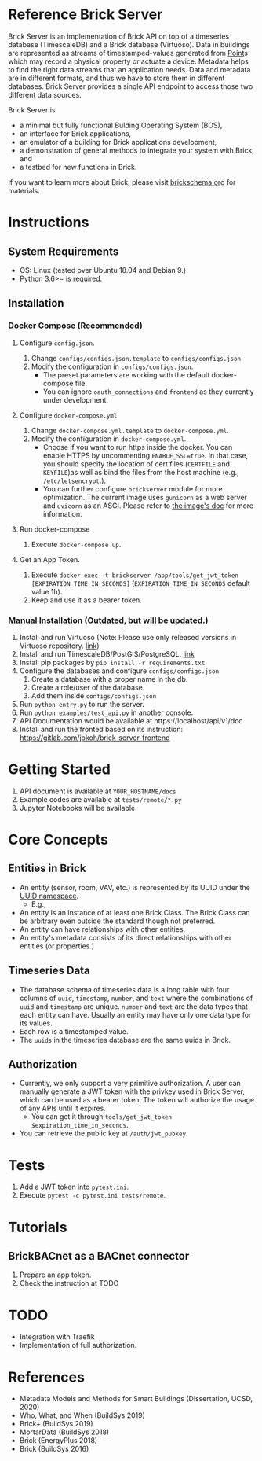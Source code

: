 Reference Brick Server
================================

Brick Server is an implementation of Brick API on top of a timeseries database (TimescaleDB) and a Brick database (Virtuoso). Data in buildings are represented as streams of timestamped-values generated from [Point](http://brickschema.org/schema/1.0.3/Brick#Point)s which may record a physical property or actuate a device. Metadata helps to find the right data streams that an application needs. Data and metadata are in different formats, and thus we have to store them in different databases. Brick Server provides a single API endpoint to access those two different data sources.

Brick Server is
- a minimal but fully functional Bulding Operating System (BOS),
- an interface for Brick applications,
- an emulator of a building for Brick applications development,
- a demonstration of general methods to integrate your system with Brick, and
- a testbed for new functions in Brick.

If you want to learn more about Brick, please visit [brickschema.org](https://brickschema.org) for materials.


# Instructions

## System Requirements
- OS: Linux (tested over Ubuntu 18.04 and Debian 9.)
- Python 3.6>= is required.

## Installation

### Docker Compose (Recommended)

1. Configure `config.json`.
    1. Change `configs/configs.json.template` to `configs/configs.json`
    2. Modify the configuration in `configs/configs.json`.
        - The preset parameters are working with the default docker-compose file.
        - You can ignore `oauth_connections` and `frontend` as they currently under development.
2. Configure `docker-compose.yml`
    1. Change `docker-compose.yml.template` to `docker-compose.yml`.
    2. Modify the configuration in `docker-compose.yml`.
        - Choose if you want to run https inside the docker. You can enable HTTPS by uncommenting `ENABLE_SSL=true`. In that case, you should specify the location of cert files (`CERTFILE` and `KEYFILE`)as well as bind the files from the host machine (e.g., `/etc/letsencrypt`.).
        - You can further configure `brickserver` module for more optimization. The current image uses `gunicorn` as a web server and `uvicorn` as an ASGI. Please refer to [the image's doc](https://github.com/tiangolo/uvicorn-gunicorn-fastapi-docker) for more information.

3. Run docker-compose
    1. Execute `docker-compose up`.

4. Get an App Token.
    1. Execute `docker exec -t brickserver /app/tools/get_jwt_token [EXPIRATION_TIME_IN_SECONDS]` (`EXPIRATION_TIME_IN_SECONDS` default value 1h).
    2. Keep and use it as a bearer token.


### Manual Installation (Outdated, but will be updated.)

1. Install and run Virtuoso (Note: Please use only released versions in Virtuoso repository. [link](https://github.com/openlink/virtuoso-opensource/releases))
2. Install and run TimescaleDB/PostGIS/PostgreSQL. [link](https://docs.timescale.com/getting-started/installation)
5. Install pip packages by ``pip install -r requirements.txt``
6. Configure the databases and configure ``configs/configs.json``
    1. Create a database with a proper name in the db.
    2. Create a role/user of the database.
    3. Add them inside ``configs/configs.json``
7. Run ``python entry.py`` to run the server.
8. Run ``python examples/test_api.py`` in another console.
9. API Documentation would be available at https://localhost/api/v1/doc
10. Install and run the fronted based on its instruction: https://gitlab.com/jbkoh/brick-server-frontend


# Getting Started
1. API document is available at `YOUR_HOSTNAME/docs`
2. Example codes are available at `tests/remote/*.py`
3. Jupyter Notebooks will be available.

# Core Concepts
## Entities in Brick
- An entity (sensor, room, VAV, etc.) is represented by its UUID under the [UUID namespace](https://tools.ietf.org/html/rfc4122).
    - E.g.,
- An entity is an instance of at least one Brick Class. The Brick Class can be arbitrary even outside the standard though not preferred.
- An entity can have relationships with other entities.
- An entity's metadata consists of its direct relationships with other entities (or properties.)

## Timeseries Data
- The database schema of timeseries data is a long table with four columns of `uuid`, `timestamp`, `number`, and `text` where the combinations of `uuid` and `timestamp` are unique. `number` and `text` are the data types that each entity can have. Usually an entity may have only one data type for its values.
- Each row is a timestamped value.
- The `uuids` in the timeseries database are the same uuids in Brick.

## Authorization
- Currently, we only support a very primitive authorization. A user can manually generate a JWT token with the privkey used in Brick Server, which can be used as a bearer token. The token will authorize the usage of any APIs until it expires.
    - You can get it through `tools/get_jwt_token $expiration_time_in_seconds`.
- You can retrieve the public key at `/auth/jwt_pubkey`.


# Tests
1. Add a JWT token into `pytest.ini`.
2. Execute `pytest -c pytest.ini tests/remote`.

# Tutorials
## BrickBACnet as a BACnet connector
1. Prepare an app token.
2. Check the instruction at TODO

# TODO
- Integration with Traefik
- Implementation of full authorization.

# References
- Metadata Models and Methods for Smart Buildings (Dissertation, UCSD, 2020)
- Who, What, and When (BuildSys 2019)
- Brick+ (BuildSys 2019)
- MortarData (BuildSys 2018)
- Brick (EnergyPlus 2018)
- Brick (BuildSys 2016)
